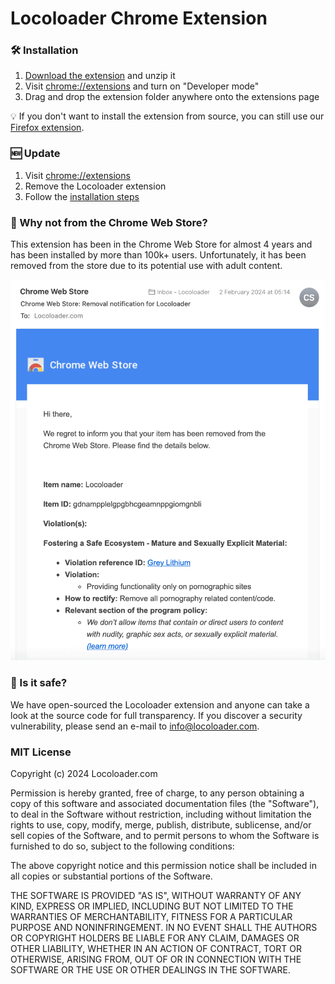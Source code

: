 # Locoloader Chrome Extension

### :hammer_and_wrench: Installation
1. [Download the extension](https://github.com/locoloader/chrome-extension/archive/refs/heads/main.zip) and unzip it
2. Visit [chrome://extensions](chrome://extensions) and turn on "Developer mode"
3. Drag and drop the extension folder anywhere onto the extensions page

:bulb: If you don't want to install the extension from source, you can still use our [Firefox extension](https://addons.mozilla.org/en-US/firefox/addon/locoloader/).

### :new: Update
1. Visit [chrome://extensions](chrome://extensions)
2. Remove the Locoloader extension
3. Follow the [installation steps](#hammer_and_wrench-installation) 

### :thinking: Why not from the Chrome Web Store?
This extension has been in the Chrome Web Store for almost 4 years and has been installed by more than 100k+ users. Unfortunately, it has been removed from the store due to its potential use with adult content.

<p style="text-align: center;"><img src="./img/chrome-web-store-removal-notification.png" width="580" alt="Chrome Web Store Removal Notification"></p>

### :thinking: Is it safe?
We have open-sourced the Locoloader extension and anyone can take a look at the source code for full transparency. If you discover a security vulnerability, please send an e-mail to [info@locoloader.com](mailto:info@locoloader.com).  

### MIT License
Copyright (c) 2024 Locoloader.com

Permission is hereby granted, free of charge, to any person obtaining a copy of this software and associated documentation files (the "Software"), to deal in the Software without restriction, including without limitation the rights to use, copy, modify, merge, publish, distribute, sublicense, and/or sell copies of the Software, and to permit persons to whom the Software is furnished to do so, subject to the following conditions:

The above copyright notice and this permission notice shall be included in all copies or substantial portions of the Software.

THE SOFTWARE IS PROVIDED "AS IS", WITHOUT WARRANTY OF ANY KIND, EXPRESS OR IMPLIED, INCLUDING BUT NOT LIMITED TO THE WARRANTIES OF MERCHANTABILITY, FITNESS FOR A PARTICULAR PURPOSE AND NONINFRINGEMENT. IN NO EVENT SHALL THE AUTHORS OR COPYRIGHT HOLDERS BE LIABLE FOR ANY CLAIM, DAMAGES OR OTHER LIABILITY, WHETHER IN AN ACTION OF CONTRACT, TORT OR OTHERWISE, ARISING FROM, OUT OF OR IN CONNECTION WITH THE SOFTWARE OR THE USE OR OTHER DEALINGS IN THE SOFTWARE.